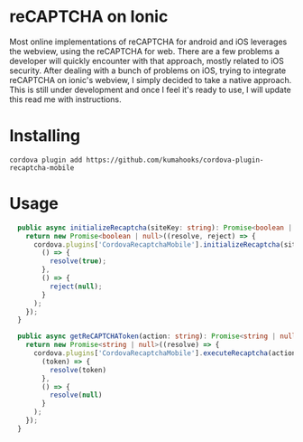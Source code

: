 # reCAPTCHA on Ionic
Most online implementations of reCAPTCHA for android and iOS leverages the webview, using the reCAPTCHA for web. There are a few problems a developer will quickly encounter with that approach, mostly related to iOS security.
After dealing with a bunch of problems on iOS, trying to integrate reCAPTCHA on ionic's webview, I simply decided to take a native approach.
This is still under development and once I feel it's ready to use, I will update this read me with instructions.

# Installing
```
cordova plugin add https://github.com/kumahooks/cordova-plugin-recaptcha-mobile
```

# Usage
```ts
  public async initializeRecaptcha(siteKey: string): Promise<boolean | null> {
    return new Promise<boolean | null>((resolve, reject) => {
      cordova.plugins['CordovaRecaptchaMobile'].initializeRecaptcha(siteKey,
        () => {
          resolve(true);
        },
        () => {
          reject(null);
        }
      );
    });
  }

  public async getReCAPTCHAToken(action: string): Promise<string | null> {
    return new Promise<string | null>((resolve) => {
      cordova.plugins['CordovaRecaptchaMobile'].executeRecaptcha(action,
        (token) => {
          resolve(token)
        },
        () => {
          resolve(null)
        }
      );
    });
  }
```
